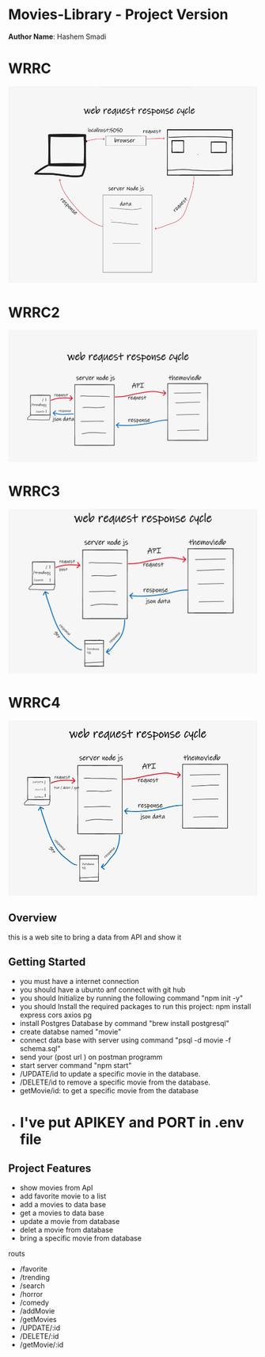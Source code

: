 # Movies-Library  - Project Version

**Author Name**: Hashem Smadi

# WRRC
![WRRC](/wrrc__.png)
# WRRC2
![WRRC2](/wrrcapi.png)
# WRRC3
![WRRC3](/wrrcsql.png)
# WRRC4
![WRRC3](/CRUDwrrc.png)

## Overview
this is a web site to bring a data from API and show it  
## Getting Started
* you must have a internet connection
* you should have a ubunto anf connect with git hub 
* you should Initialize by running the following command "npm init -y"
* you should Install the required packages to run  this project: npm install express cors axios pg
* install Postgres Database by command "brew install postgresql"
* create databse named "movie"
* connect data base with server using command  "psql -d movie -f schema.sql"
* send your (post url ) on postman programm
* start server command "npm start"
* /UPDATE/id  to update  a specific movie in the database.
* /DELETE/id  to remove a specific movie from the database.
* getMovie/id:  to get a specific movie from the database
* # I've put APIKEY and PORT in .env file 

## Project Features
- show movies from ApI
- add favorite movie to a list 
- add a movies to data base 
- get a movies to data base 
- update a movie from database
- delet a movie from database
- bring a specific movie from database

routs
* /favorite
* /trending
* /search
* /horror
* /comedy
* /addMovie
* /getMovies
* /UPDATE/:id
* /DELETE/:id
* /getMovie/:id